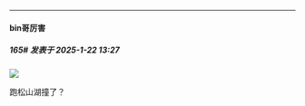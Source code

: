 ﻿
*****

####  bin哥厉害  
##### 165#       发表于 2025-1-22 13:27

<img src="https://p.sda1.dev/21/71df6e1f7e16d81d472a4f74392c6863/image.jpg" referrerpolicy="no-referrer">

跑松山湖撞了？

